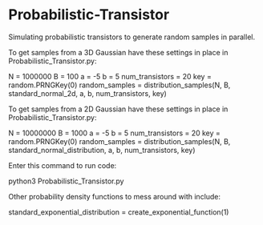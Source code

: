 # Probabilistic-Transistor
Simulating probabilistic transistors to generate random samples in parallel.

To get samples from a 3D Gaussian have these settings in place in Probabilistic_Transistor.py:

N = 1000000
B = 100
a = -5
b = 5
num_transistors = 20
key = random.PRNGKey(0)
random_samples = distribution_samples(N, B, standard_normal_2d, a, b, num_transistors, key)

To get samples from a 2D Gaussian have these settings in place in Probabilistic_Transistor.py:

N = 10000000
B = 1000
a = -5
b = 5
num_transistors = 20
key = random.PRNGKey(0)
random_samples = distribution_samples(N, B, standard_normal_distribution, a, b, num_transistors, key)

Enter this command to run code:

python3 Probabilistic_Transistor.py


Other probability density functions to mess around with include:

standard_exponential_distribution = create_exponential_function(1)
